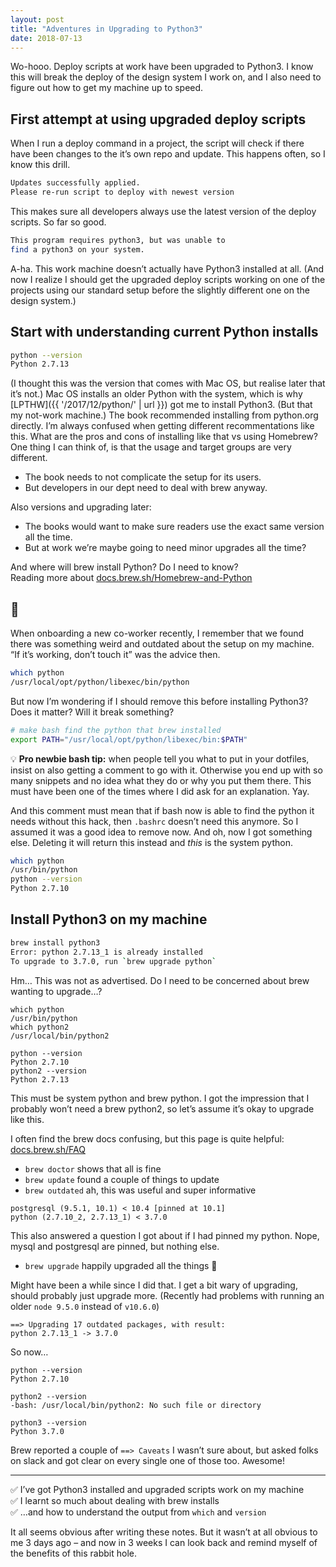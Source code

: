```yaml
---
layout: post
title: "Adventures in Upgrading to Python3"
date: 2018-07-13
---
```


Wo-hooo. Deploy scripts at work have been upgraded to Python3. I know this will break the deploy of the design system I work on, and I also need to figure out how to get my machine up to speed.

## First attempt at using upgraded deploy scripts

When I run a deploy command in a project, the script will check if there have been changes to the it’s own repo and update. This happens often, so I know this drill.

```bash
Updates successfully applied.
Please re-run script to deploy with newest version
```

This makes sure all developers always use the latest version of the deploy scripts. So far so good.

```bash
This program requires python3, but was unable to
find a python3 on your system.
```

A-ha. This work machine doesn’t actually have Python3 installed at all. (And now I realize I should get the upgraded deploy scripts working on one of the projects using our standard setup before the slightly different one on the design system.)

## Start with understanding current Python installs

```bash
python --version
Python 2.7.13
```

(I thought this was the version that comes with Mac OS, but realise later that it’s not.) Mac OS installs an older Python with the system, which is why [LPTHW]({{ '/2017/12/python/' | url }}) got me to install Python3. (But that my not-work machine.) The book recommended installing from python.org directly. I’m always confused when getting different recommentations like this. What are the pros and cons of installing like that vs using Homebrew? One thing I can think of, is that the usage and target groups are very different.

- The book needs to not complicate the setup for its users.
- But developers in our dept need to deal with brew anyway.

Also versions and upgrading later:

- The books would want to make sure readers use the exact same version all the time.
- But at work we’re maybe going to need minor upgrades all the time?

And where will brew install Python? Do I need to know?<br>
Reading more about [docs.brew.sh/Homebrew-and-Python](https://docs.brew.sh/Homebrew-and-Python)

## 🤔

When onboarding a new co-worker recently, I remember that we found there was something weird and outdated about the setup on my machine. “If it’s working, don’t touch it” was the advice then.

```bash
which python
/usr/local/opt/python/libexec/bin/python
```

But now I’m wondering if I should remove this before installing Python3? Does it matter? Will it break something?

```bash
# make bash find the python that brew installed
export PATH="/usr/local/opt/python/libexec/bin:$PATH"
```

💡 **Pro newbie bash tip:** when people tell you what to put in your dotfiles, insist on also getting a comment to go with it. Otherwise you end up with so many snippets and no idea what they do or why you put them there. This must have been one of the times where I did ask for an explanation. Yay.

And this comment must mean that if bash now is able to find the python it needs without this hack, then `.bashrc` doesn’t need this anymore. So I assumed it was a good idea to remove now. And oh, now I got something else. Deleting it will return this instead and _this_ is the system python.

```bash
which python
/usr/bin/python
python --version
Python 2.7.10
```

## Install Python3 on my machine

```bash
brew install python3
Error: python 2.7.13_1 is already installed
To upgrade to 3.7.0, run `brew upgrade python`
```

Hm… This was not as advertised. Do I need to be concerned about brew wanting to upgrade…?

```
which python
/usr/bin/python
which python2
/usr/local/bin/python2
```

```
python --version
Python 2.7.10
python2 --version
Python 2.7.13
```

This must be system python and brew python. I got the impression that I probably won’t need a brew python2, so let’s assume it’s okay to upgrade like this.

I often find the brew docs confusing, but this page is quite helpful: [docs.brew.sh/FAQ](https://docs.brew.sh/FAQ)

- `brew doctor` shows that all is fine
- `brew update` found a couple of things to update
- `brew outdated` ah, this was useful and super informative

```
postgresql (9.5.1, 10.1) < 10.4 [pinned at 10.1]
python (2.7.10_2, 2.7.13_1) < 3.7.0
```

This also answered a question I got about if I had pinned my python. Nope, mysql and postgresql are pinned, but nothing else.

- `brew upgrade` happily upgraded all the things 🎉

Might have been a while since I did that. I get a bit wary of upgrading, should probably just upgrade more. (Recently had problems with running an older `node 9.5.0` instead of `v10.6.0`)

```
==> Upgrading 17 outdated packages, with result:
python 2.7.13_1 -> 3.7.0
```

So now…

```
python --version
Python 2.7.10

python2 --version
-bash: /usr/local/bin/python2: No such file or directory

python3 --version
Python 3.7.0
```

Brew reported a couple of `==> Caveats` I wasn’t sure about, but asked folks on slack and got clear on every single one of those too. Awesome!

---

✅ I’ve got Python3 installed and upgraded scripts work on my machine<br>
✅ I learnt so much about dealing with brew installs<br>
✅ …and how to understand the output from `which` and `version`

It all seems obvious after writing these notes. But it wasn’t at all obvious to me 3 days ago – and now in 3 weeks I can look back and remind myself of the benefits of this rabbit hole.
